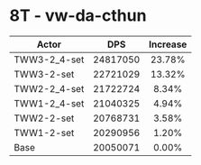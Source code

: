 # 8T - vw-da-cthun
| Actor | DPS | Increase |
|---|:---:|:---:|
|TWW3-2_4-set|24817050|23.78%|
|TWW3-2-set|22721029|13.32%|
|TWW2-2_4-set|21722724|8.34%|
|TWW1-2_4-set|21040325|4.94%|
|TWW2-2-set|20768731|3.58%|
|TWW1-2-set|20290956|1.20%|
|Base|20050071|0.00%|
